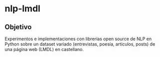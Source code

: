 # nlp-lmdl

## Objetivo

Experimentos e implementaciones con librerías open source de NLP en Python sobre un dataset variado (entrevistas, poesía, artículos, posts) de una página web (LMDL) en castellano.
